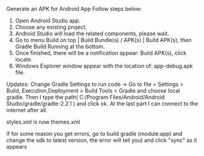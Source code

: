 Generate an APK for Android App
Follow steps below:
 1. Open Android Studio app.
 2. Choose any existing project.
 3. Android Studio will load the related components, please wait.
 4. Go to menu Build on top | Build Bundle(s) / APK(s) | Build APK(s), then Gradle Build Running at the
 bottom.
 5.  Once finished, there will be a notification appear: Build APK(s), click locate.
 6. Windows Explorer window appear with the location of: app-debug.apk file.



Updates:
Change Gradle Settings to run code -> Go to file > Settings > Build, Execution,Deployment > Build Tools > Gradle and choose local gradle. Then I type the path( C:/Program Files/Android/Android Studio/gradle/gradle-2.2.1 ) and click ok. At the last part I can connect to the internet after all.

styles.xml is now themes.xml


If for some reason you get errors, go to build gradle (module:app) and change the sdk to latest version, the error will tell you) and click "sync" as it appears
